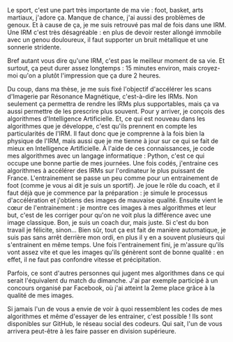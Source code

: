 <!-- !TeX spellcheck = fr-classique -->
<!-- LTeX: language=fr -->
<!-- cSpell: disable -->
<!-- MT180 draft

General flow:
sportif -> mal genou -> IRM - > IRM desagreable -> IRM long

objectif these -> outcome these -> algo -> nouveaute algo -> connaissance
code -> entrainement JZ -> prepa entrainement -> coeur entrainement -> correction -> fin entrainement

autres personnes jugent -> concours FB

envie de voir -> Github -> division superieure

-->

<!-- Intro: -->
Le sport, c'est une part très importante de ma vie : foot, basket, arts martiaux, j'adore ça.
Manque de chance, j'ai aussi des problèmes de genoux.
Et à cause de ça, je me suis retrouvé pas mal de fois dans une IRM.
Une IRM c'est très désagréable : en plus de devoir rester allongé immobile avec un genou douloureux, il faut supporter un bruit métallique et une sonnerie stridente.
<!-- En plus de ça, on doit parfois avoir un cathéter dans le bras. -->
Bref autant vous dire qu'une IRM, c'est pas le meilleur moment de sa vie.
Et surtout, ça peut durer assez longtemps : 15 minutes environ, mais croyez-moi qu'on a plutôt l'impression que ça dure 2 heures.
<!-- Pourtant, personne ne rechigne à en faire, et pour cause : on sait que ça va nous permettre de connaitre les raisons de nos problèmes. -->

<!-- Content -->
Du coup, dans ma thèse, je me suis fixé l'objectif d'accélérer les scans d'Imagerie par Résonance Magnétique, c'est-à-dire les IRMs.
Non seulement ça permettra de rendre les IRMs plus supportables, mais ça va aussi permettre de les prescrire plus souvent.
Pour y arriver, je conçois des algorithmes d'Intelligence Artificielle.
Et, ce qui est nouveau dans les algorithmes que je développe, c'est qu'ils prennent en compte les particularités de l'IRM.
Il faut donc que je comprenne à la fois bien la physique de l'IRM, mais aussi que je me tienne à jour sur ce qui se fait de mieux en Intelligence Artificielle.
À l'aide de ces connaissances, je code mes algorithmes avec un langage informatique : Python, c'est ce qui occupe une bonne partie de mes journées.
Une fois codés, j'entraine ces algorithmes à accélérer des IRMs sur l'ordinateur le plus puissant de France.
L'entrainement se passe un peu comme pour un entrainement de foot (comme je vous ai dit je suis un sportif).
Je joue le rôle du coach, et il faut déjà que je commence par la préparation : je simule le processus d'accélération et j'obtiens des images de mauvaise qualité.
Ensuite vient le cœur de l'entrainement : je montre ces images à mes algorithmes et leur but, c'est de les corriger pour qu'on ne voit plus la différence avec une image classique.
Bon, je suis un coach dur, mais juste.
Si c'est du bon travail je félicite, sinon...
Bien sûr, tout ça est fait de manière automatique, je suis pas sans arrêt derrière mon ordi, en plus il y en a souvent plusieurs qui s'entrainent en même temps.
Une fois l'entrainement fini, je m'assure qu'ils vont assez vite et que les images qu'ils génèrent sont de bonne qualité : en effet, il ne faut pas confondre vitesse et précipitation.

Parfois, ce sont d'autres personnes qui jugent mes algorithmes dans ce qui serait l'équivalent du match du dimanche.
J'ai par exemple participé à un concours organisé par Facebook, où j'ai atteint la 2eme place grâce à la qualité de mes images.

<!-- CCL et outro -->
Si jamais l'un de vous a envie de voir à quoi ressemblent les codes de mes algorithmes et même d'essayer de les entrainer, c'est possible !
Ils sont disponibles sur GitHub, le réseau social des codeurs.
Qui sait, l'un de vous arrivera peut-être à les faire passer en division supérieure.
